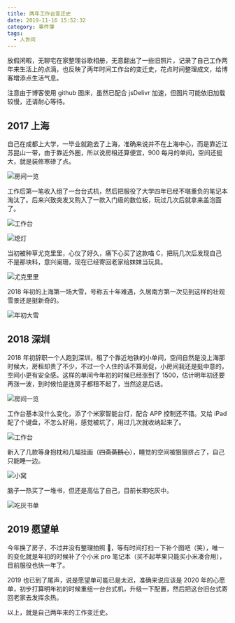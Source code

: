```yaml
---
title: 两年工作台变迁史
date: 2019-11-16 15:52:32
category: 事件簿
tags:
  - 人世间
---
```


放假闲暇，无聊宅在家整理谷歌相册，无意翻出了一些旧照片，记录了自己工作两年来生活上的点滴，也反映了两年时间工作台的变迁史，花点时间整理成文，给博客增添点生活气息。

注意由于博客使用 github 图床，虽然已配合 jsDelivr 加速，但图片可能依旧加载较慢，还请耐心等待。

## 2017 上海

自己在成都上大学，一毕业就跑去了上海，准确来说并不在上海中心，而是靠近江苏昆山一带，由于靠近外圈，所以说房租还算便宜，900 每月的单间，空间还挺大，就是装修寒碜了点。

![房间一览](/IMAGES/2019/两年工作台变迁史/sh1.jpg)

工作后第一笔收入组了一台台式机，然后把服役了大学四年已经不堪重负的笔记本淘汰了。后来兴致突发又购入了一款入门级的数位板，玩过几次后就拿来盖泡面了。

![工作台](/IMAGES/2019/两年工作台变迁史/sh2.jpg)

![熄灯](/IMAGES/2019/两年工作台变迁史/sh3.jpg)

当初被种草尤克里里，心仪了好久，痛下心买了这款喵 C，把玩几次后发现自己不是那块料，意兴阑珊，现在已经寄回老家给妹妹当玩具。

![尤克里里](/IMAGES/2019/两年工作台变迁史/sh4.jpg)

2018 年初的上海第一场大雪，号称五十年难遇，久居南方第一次见到这样的壮观雪景还是挺新奇的。

![年初大雪](/IMAGES/2019/两年工作台变迁史/sh5.jpg)

## 2018 深圳

2018 年初辞职一个人跑到深圳，租了个靠近地铁的小单间，空间自然是没上海那时候大，房租却贵了不少，不过一个人住的话不算局促，小房间我还是挺中意的，空间小更有安全感。这样的单间今年初的时候已经涨到了 1500，估计明年初还要再涨一波，到时候怕是连房子都租不起了，当然这是后话。

![房间一览](/IMAGES/2019/两年工作台变迁史/sz1.jpg)

工作台基本没什么变化，添了个米家智能台灯，配合 APP 控制还不错。又给 iPad 配了个键盘，不怎么好用，感觉被坑了，用过几次就收纳起来了。

![工作台](/IMAGES/2019/两年工作台变迁史/sz2.jpg)

新入了几款等身抱枕和几幅挂画（~~四斋蒸鹅心~~），睡觉的空间被狠狠挤占了，自己只能睡一边。

![小窝](/IMAGES/2019/两年工作台变迁史/sz3.jpg)

脑子一热买了一堆书，但还是高估了自己，目前长期吃灰中。

![吃灰书单](/IMAGES/2019/两年工作台变迁史/sz4.jpg)

## 2019 愿望单

今年换了房子，不过并没有整理拍照 📸，等有时间打扫一下补个图吧（笑），唯一的变化就是年初的时候补了个小米 pro 笔记本（买不起苹果只能买小米凑合用），目前服役也快一年了。

2019 也已到了尾声，说是愿望单可能已是太迟，准确来说应该是 2020 年的心愿单，初步打算明年初的时候重组一台台式机，升级一下配置，然后把这台旧台式寄回老家去发挥余热。

以上，就是自己两年来的工作变迁史。
